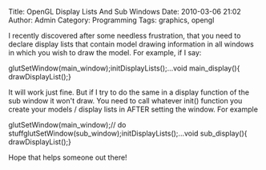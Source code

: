 Title: OpenGL Display Lists And Sub Windows
Date: 2010-03-06 21:02
Author: Admin
Category: Programming
Tags: graphics, opengl

I recently discovered after some needless frustration, that you need to
declare display lists that contain model drawing information in all
windows in which you wish to draw the model. For example, if I say:

<p>
    glutSetWindow(main_window);initDisplayLists();...void main_display(){   drawDisplayList();}

</p>

It will work just fine. But if I try to do the same in a display
function of the sub window it won't draw. You need to call whatever
init() function you create your models / display lists in AFTER setting
the window. For example

<p>
    glutSetWindow(main_window);// do stuffglutSetWindow(sub_window);initDisplayLists();...void sub_display(){    drawDisplayList();}

</p>

Hope that helps someone out there!
